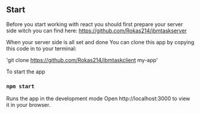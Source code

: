 ## Start

Before you start working with react you should first prepare your server side witch you can find here:
https://github.com/Rokas214/ibmtaskserver

When your server side is all set and done You can clone this app by copying this code in to your terminal:

'git clone https://github.com/Rokas214/ibmtaskclient my-app'

To start the app

### `npm start`

Runs the app in the development mode
Open http://localhost:3000 to view it in your browser.
